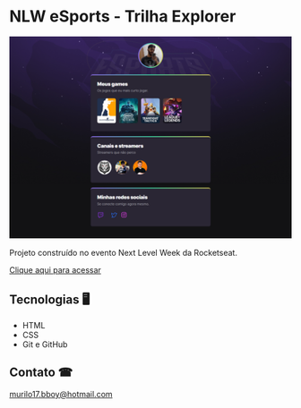 # NLW eSports - Trilha Explorer

![preview](./preview.png)

Projeto construído no evento Next Level Week da Rocketseat. 

[Clique aqui para acessar](https://murilo122.github.io/nlw/)

## Tecnologias 🖥

- HTML
- CSS
- Git e GitHub

## Contato ☎

murilo17.bboy@hotmail.com
